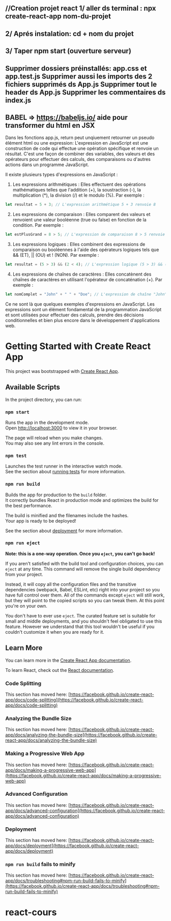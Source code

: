 
//Creation projet react
1/ aller ds terminal : npx create-react-app nom-du-projet
--------------------------------------------------------------
2/ Aprés instalation: cd + nom du projet
--------------------------------------------------------------
3/ Taper npm start  (ouverture serveur)
--------------------------------------------------------------
Supprimer dossiers préinstallés: app.css et app.test.js
Supprimer aussi les imports des 2 fichiers supprimés ds App.js
Supprimer tout le header ds App.js
Supprimer les commentaires ds index.js
--------------------------------------------------------------
BABEL => https://babeljs.io/  aide pour transformer du html en JSX
--------------------------------------------------------------
Dans les fonctions app.js, return peut unqiuement retourner un pseudo élément html ou une expression: 
L'expression en JavaScript est une construction de code qui effectue une opération spécifique et renvoie un résultat. C'est une façon de combiner des variables, des valeurs et des opérateurs pour effectuer des calculs, des comparaisons ou d'autres actions dans un programme JavaScript.

Il existe plusieurs types d'expressions en JavaScript :

1. Les expressions arithmétiques : Elles effectuent des opérations mathématiques telles que l'addition (+), la soustraction (-), la multiplication (*), la division (/) et le modulo (%). Par exemple : 

```javascript
let resultat = 5 + 3; // L'expression arithmétique 5 + 3 renvoie 8
```

2. Les expressions de comparaison : Elles comparent des valeurs et renvoient une valeur booléenne (true ou false) en fonction de la condition. Par exemple :

```javascript
let estPlusGrand = 8 > 5; // L'expression de comparaison 8 > 5 renvoie true
```

3. Les expressions logiques : Elles combinent des expressions de comparaison ou booléennes à l'aide des opérateurs logiques tels que && (ET), || (OU) et ! (NON). Par exemple :

```javascript
let resultat = (5 > 3) && (2 < 4); // L'expression logique (5 > 3) && (2 < 4) renvoie true
```

4. Les expressions de chaînes de caractères : Elles concatènent des chaînes de caractères en utilisant l'opérateur de concaténation (+). Par exemple :

```javascript
let nomComplet = "John" + " " + "Doe"; // L'expression de chaîne "John" + " " + "Doe" renvoie "John Doe"
```

Ce ne sont là que quelques exemples d'expressions en JavaScript. Les expressions sont un élément fondamental de la programmation JavaScript et sont utilisées pour effectuer des calculs, prendre des décisions conditionnelles et bien plus encore dans le développement d'applications web. 


# Getting Started with Create React App

This project was bootstrapped with [Create React App](https://github.com/facebook/create-react-app).

## Available Scripts

In the project directory, you can run:

### `npm start`

Runs the app in the development mode.\
Open [http://localhost:3000](http://localhost:3000) to view it in your browser.

The page will reload when you make changes.\
You may also see any lint errors in the console.

### `npm test`

Launches the test runner in the interactive watch mode.\
See the section about [running tests](https://facebook.github.io/create-react-app/docs/running-tests) for more information.

### `npm run build`

Builds the app for production to the `build` folder.\
It correctly bundles React in production mode and optimizes the build for the best performance.

The build is minified and the filenames include the hashes.\
Your app is ready to be deployed!

See the section about [deployment](https://facebook.github.io/create-react-app/docs/deployment) for more information.

### `npm run eject`

**Note: this is a one-way operation. Once you `eject`, you can't go back!**

If you aren't satisfied with the build tool and configuration choices, you can `eject` at any time. This command will remove the single build dependency from your project.

Instead, it will copy all the configuration files and the transitive dependencies (webpack, Babel, ESLint, etc) right into your project so you have full control over them. All of the commands except `eject` will still work, but they will point to the copied scripts so you can tweak them. At this point you're on your own.

You don't have to ever use `eject`. The curated feature set is suitable for small and middle deployments, and you shouldn't feel obligated to use this feature. However we understand that this tool wouldn't be useful if you couldn't customize it when you are ready for it.

## Learn More

You can learn more in the [Create React App documentation](https://facebook.github.io/create-react-app/docs/getting-started).

To learn React, check out the [React documentation](https://reactjs.org/).

### Code Splitting

This section has moved here: [https://facebook.github.io/create-react-app/docs/code-splitting](https://facebook.github.io/create-react-app/docs/code-splitting)

### Analyzing the Bundle Size

This section has moved here: [https://facebook.github.io/create-react-app/docs/analyzing-the-bundle-size](https://facebook.github.io/create-react-app/docs/analyzing-the-bundle-size)

### Making a Progressive Web App

This section has moved here: [https://facebook.github.io/create-react-app/docs/making-a-progressive-web-app](https://facebook.github.io/create-react-app/docs/making-a-progressive-web-app)

### Advanced Configuration

This section has moved here: [https://facebook.github.io/create-react-app/docs/advanced-configuration](https://facebook.github.io/create-react-app/docs/advanced-configuration)

### Deployment

This section has moved here: [https://facebook.github.io/create-react-app/docs/deployment](https://facebook.github.io/create-react-app/docs/deployment)

### `npm run build` fails to minify

This section has moved here: [https://facebook.github.io/create-react-app/docs/troubleshooting#npm-run-build-fails-to-minify](https://facebook.github.io/create-react-app/docs/troubleshooting#npm-run-build-fails-to-minify)
# react-cours
